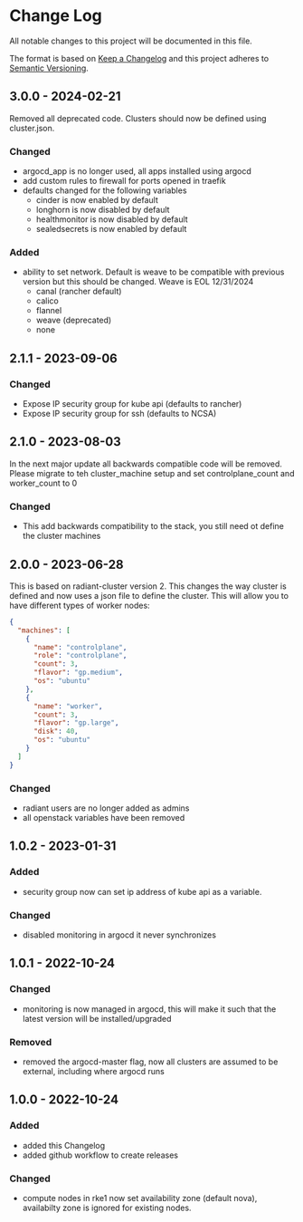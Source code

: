 # Change Log

All notable changes to this project will be documented in this file.

The format is based on [Keep a Changelog](http://keepachangelog.com/) and this project adheres to [Semantic Versioning](http://semver.org/).

## 3.0.0 - 2024-02-21

Removed all deprecated code. Clusters should now be defined using cluster.json.

### Changed
- argocd_app is no longer used, all apps installed using argocd
- add custom rules to firewall for ports opened in traefik
- defaults changed for the following variables
  - cinder is now enabled by default
  - longhorn is now disabled by default
  - healthmonitor is now disabled by default
  - sealedsecrets is now enabled by default

### Added
- ability to set network. Default is weave to be compatible with previous version but this should be changed. Weave is EOL 12/31/2024
  - canal (rancher default)
  - calico
  - flannel
  - weave (deprecated)
  - none

## 2.1.1 - 2023-09-06

### Changed
- Expose IP security group for kube api (defaults to rancher)
- Expose IP security group for ssh (defaults to NCSA)

## 2.1.0 - 2023-08-03

In the next major update all backwards compatible code will be removed. Please migrate to teh cluster_machine setup and set controlplane_count and worker_count to 0

### Changed
- This add backwards compatibility to the stack, you still need ot define the cluster machines

## 2.0.0 - 2023-06-28

This is based on radiant-cluster version 2. This changes the way cluster is defined and now uses a json file to define the cluster. This will allow you to have different types of worker nodes:

```json
{
  "machines": [
    {
      "name": "controlplane",
      "role": "controlplane",
      "count": 3,
      "flavor": "gp.medium",
      "os": "ubuntu"
    },
    {
      "name": "worker",
      "count": 3,
      "flavor": "gp.large",
      "disk": 40,
      "os": "ubuntu"
    }
  ]
}
```

### Changed

- radiant users are no longer added as admins
- all openstack variables have been removed

## 1.0.2 - 2023-01-31

### Added
- security group now can set ip address of kube api as a variable.

### Changed
- disabled monitoring in argocd it never synchronizes

## 1.0.1 - 2022-10-24

### Changed
- monitoring is now managed in argocd, this will make it such that the latest version will be installed/upgraded

### Removed
- removed the argocd-master flag, now all clusters are assumed to be external, including where argocd runs

## 1.0.0 - 2022-10-24

### Added
- added this Changelog
- added github workflow to create releases

### Changed
- compute nodes in rke1 now set availability zone (default nova), availabilty zone is ignored for existing nodes.
